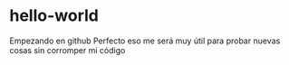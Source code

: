 # hello-world
Empezando en github
Perfecto eso me será muy útil para probar nuevas cosas sin corromper mi código
